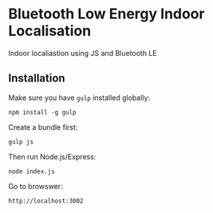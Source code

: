 # Bluetooth Low Energy Indoor Localisation
Indoor localiastion using JS and Bluetooth LE

## Installation

Make sure you have `gulp` installed globally:

    npm install -g gulp

Create a bundle first:

    gulp js

Then run Node.js/Express:

    node index.js

Go to browswer:

    http://localhost:3002

